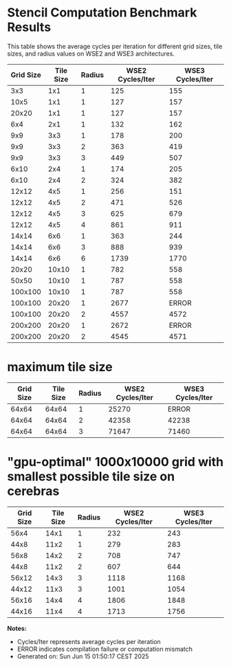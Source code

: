 # Stencil Computation Benchmark Results

This table shows the average cycles per iteration for different grid sizes, tile sizes, and radius values on WSE2 and WSE3 architectures.

| Grid Size | Tile Size | Radius | WSE2 Cycles/Iter | WSE3 Cycles/Iter |
|-----------|-----------|--------|------------------|------------------|
| 3x3 | 1x1 | 1 | 125 | 155 |
| 10x5 | 1x1 | 1 | 127 | 157 |
| 20x20 | 1x1 | 1 | 127 | 157 |
| 6x4 | 2x1 | 1 | 132 | 162 |
| 9x9 | 3x3 | 1 | 178 | 200 |
| 9x9 | 3x3 | 2 | 363 | 419 |
| 9x9 | 3x3 | 3 | 449 | 507 |
| 6x10 | 2x4 | 1 | 174 | 205 |
| 6x10 | 2x4 | 2 | 324 | 382 |
| 12x12 | 4x5 | 1 | 256 | 151 |
| 12x12 | 4x5 | 2 | 471 | 526 |
| 12x12 | 4x5 | 3 | 625 | 679 |
| 12x12 | 4x5 | 4 | 861 | 911 |
| 14x14 | 6x6 | 1 | 363 | 244 |
| 14x14 | 6x6 | 3 | 888 | 939 |
| 14x14 | 6x6 | 6 | 1739 | 1770 |
| 20x20 | 10x10 | 1 | 782 | 558 |
| 50x50 | 10x10 | 1 | 787 | 558 |
| 100x100 | 10x10 | 1 | 787 | 558 |
| 100x100 | 20x20 | 1 | 2677 | ERROR |
| 100x100 | 20x20 | 2 | 4557 | 4572 |
| 200x200 | 20x20 | 1 | 2672 | ERROR |
| 200x200 | 20x20 | 2 | 4545 | 4571 |

# maximum tile size
| Grid Size | Tile Size | Radius | WSE2 Cycles/Iter | WSE3 Cycles/Iter |
|-----------|-----------|--------|------------------|------------------|
| 64x64 | 64x64 | 1 | 25270 | ERROR |
| 64x64 | 64x64 | 2 | 42358 | 42238 |
| 64x64 | 64x64 | 3 | 71647 | 71460 |


# "gpu-optimal" 1000x10000 grid with smallest possible tile size on cerebras
| Grid Size | Tile Size | Radius | WSE2 Cycles/Iter | WSE3 Cycles/Iter |
|-----------|-----------|--------|------------------|------------------|
| 56x4 | 14x1 | 1 | 232 | 243 |
| 44x8 | 11x2 | 1 | 279 | 283 |
| 56x8 | 14x2 | 2 | 708 | 747 |
| 44x8 | 11x2 | 2 | 607 | 644 |
| 56x12 | 14x3 | 3 | 1118 | 1168 |
| 44x12 | 11x3 | 3 | 1001 | 1054 |
| 56x16 | 14x4 | 4 | 1806 | 1848 |
| 44x16 | 11x4 | 4 | 1713 | 1756 |


**Notes:**
- Cycles/Iter represents average cycles per iteration
- ERROR indicates compilation failure or computation mismatch
- Generated on: Sun Jun 15 01:50:17 CEST 2025
